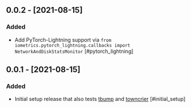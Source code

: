 ## 0.0.2 - [2021-08-15]

### Added

* Add PyTorch-Lightning support via `from iometrics.pytorch_lightning.callbacks import NetworkAndDiskStatsMonitor`  [#pytorch_lightning]

## 0.0.1 - [2021-08-15]

### Added

* Initial setup release that also tests [tbump](https://github.com/dmerejkowsky/tbump) and [towncrier](https://github.com/twisted/towncrier)  [#initial_setup]
